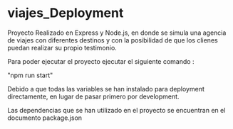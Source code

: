 # viajes_Deployment
Proyecto Realizado en Express y Node.js, en donde se simula una agencia de viajes con diferentes destinos y con la posibilidad de que los clienes puedan realizar su propio testimonio.

Para poder ejecutar el proyecto ejecutar el siguiente comando :

"npm run start"

Debido a que todas las variables se han instalado para deployment directamente, en lugar de pasar primero por development.

Las dependencias que se han utilizado en el proyecto se encuentran en el documento package.json
